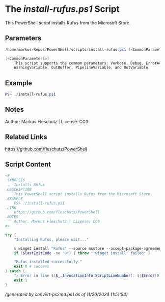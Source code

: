 The *install-rufus.ps1* Script
===========================

This PowerShell script installs Rufus from the Microsoft Store.

Parameters
----------
```powershell
/home/markus/Repos/PowerShell/scripts/install-rufus.ps1 [<CommonParameters>]

[<CommonParameters>]
    This script supports the common parameters: Verbose, Debug, ErrorAction, ErrorVariable, WarningAction, 
    WarningVariable, OutBuffer, PipelineVariable, and OutVariable.
```

Example
-------
```powershell
PS> ./install-rufus.ps1

```

Notes
-----
Author: Markus Fleschutz | License: CC0

Related Links
-------------
https://github.com/fleschutz/PowerShell

Script Content
--------------
```powershell
<#
.SYNOPSIS
	Installs Rufus
.DESCRIPTION
	This PowerShell script installs Rufus from the Microsoft Store.
.EXAMPLE
	PS> ./install-rufus.ps1
.LINK
	https://github.com/fleschutz/PowerShell
.NOTES
	Author: Markus Fleschutz | License: CC0
#>

try {
	"Installing Rufus, please wait..."

	& winget install "Rufus" --source msstore --accept-package-agreements --accept-source-agreements
	if ($lastExitCode -ne "0") { throw "'winget install' failed" }

	"Rufus installed successfully."
	exit 0 # success
} catch {
	"⚠️ Error in line $($_.InvocationInfo.ScriptLineNumber): $($Error[0])"
	exit 1
}
```

*(generated by convert-ps2md.ps1 as of 11/20/2024 11:51:54)*
